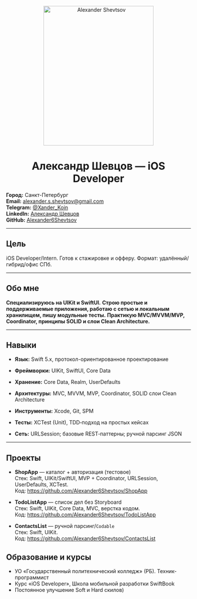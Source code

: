 <p align="center">
<img src="https://github.com/user-attachments/assets/97898e89-2bf1-476a-bf1c-271ada5a53ef" alt="Alexander Shevtsov" width="300" height="380">
</p>

<h1 align="center">Александр Шевцов — iOS Developer</h1>

**Город:** Санкт-Петербург  
**Email:** [alexander.s.shevtsov@gmail.com](mailto:alexander.s.shevtsov@gmail.com)  
**Telegram:** [@Xander_Koin](https://t.me/Xander_Koin)  
**LinkedIn:** [Александр Шевцов](https://www.linkedin.com/in/alexander-shevtsov)  
**GitHub:** [Alexander6Shevtsov](https://github.com/Alexander6Shevtsov)

---

## Цель
iOS Developer/Intern. Готов к стажировке и офферу. Формат: удалённый/гибрид/офис СПб.

---

## Обо мне

**Специализируюсь на UIKit и SwiftUI.** 
**Строю простые и поддерживаемые приложения, работаю с сетью и локальным хранилищем, пишу модульные тесты.** 
**Практикую MVC/MVVM/MVP, Coordinator, принципы SOLID и слои Clean Architecture.** 

---

## Навыки
- **Язык:** Swift 5.x, протокол-ориентированное проектирование  

- **Фреймворки:** UIKit, SwiftUI, Core Data

- **Хранение:** Core Data, Realm, UserDefaults

- **Архитектуры:** MVC, MVVM, MVP, Coordinator, SOLID слои Clean Architecture

- **Инструменты:**  Xcode, Git, SPM

- **Тесты:** XCTest (Unit), TDD‑подход на простых кейсах

- **Сеть:** URLSession; базовые REST‑паттерны; ручной парсинг JSON

---

 ## Проекты
- **ShopApp** — каталог + авторизация (тестовое)  
  Стек: Swift, UIKit/SwiftUI, MVP + Coordinator, URLSession, UserDefaults, XCTest.  
  Код: https://github.com/Alexander6Shevtsov/ShopApp

- **TodoListApp** — список дел без Storyboard  
  Стек: Swift, UIKit, Core Data, MVC, верстка кодом.  
  Код: https://github.com/Alexander6Shevtsov/TodoListApp

- **ContactsList** — ручной парсинг/`Codable`  
  Стек: Swift, UIKit.  
  Код: https://github.com/Alexander6Shevtsov/ContactsList


## Образование и курсы
- УО «Государственный политехнический колледж» (РБ). Техник-программист  
- Курс «iOS Developer», Школа мобильной разработки SwiftBook
- Постоянное улучшение Soft и Hard скилов)














